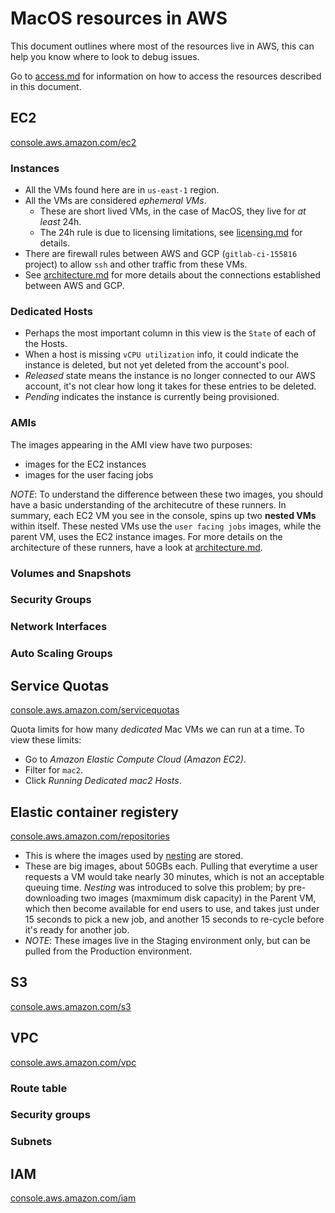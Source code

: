 # MacOS resources in AWS

This document outlines where most of the resources live in AWS, this can help you know where to look to debug issues.

Go to [access.md](./access.md) for information on how to access the resources described in this document.

## EC2

[console.aws.amazon.com/ec2](https://us-east-1.console.aws.amazon.com/ec2/home?region=us-east-1)

### Instances

- All the VMs found here are in `us-east-1` region.
- All the VMs are considered _ephemeral VMs_.
  - These are short lived VMs, in the case of MacOS, they live for _at least_ 24h.
  - The 24h rule is due to licensing limitations, see [licensing.md](./licensing.md) for details.
- There are firewall rules between AWS and GCP (`gitlab-ci-155816` project) to allow `ssh` and other traffic from these VMs.
- See [architecture.md](./architecture.md) for more details about the connections established between AWS and GCP.

### Dedicated Hosts

- Perhaps the most important column in this view is the `State` of each of the Hosts.
- When a host is missing `vCPU utilization` info, it could indicate the instance is deleted, but not yet deleted from the account's pool.
- _Released_ state means the instance is no longer connected to our AWS account, it's not clear how long it takes for these entries to be deleted.
- _Pending_ indicates the instance is currently being provisioned.

### AMIs

The images appearing in the AMI view have two purposes:

- images for the EC2 instances
- images for the user facing jobs

*NOTE*: To understand the difference between these two images, you should have a basic understanding of the architecutre of these runners.
In summary, each EC2 VM you see in the console, spins up two **nested VMs** within itself.
These nested VMs use the `user facing jobs` images, while the parent VM, uses the EC2 instance images.
For more details on the architecture of these runners, have a look at [architecture.md](./architecture.md).

### Volumes and Snapshots

### Security Groups

### Network Interfaces

### Auto Scaling Groups

## Service Quotas

[console.aws.amazon.com/servicequotas](https://us-east-1.console.aws.amazon.com/servicequotas/home?region=us-east-1#)

Quota limits for how many _dedicated_ Mac VMs we can run at a time. To view these limits:

- Go to _Amazon Elastic Compute Cloud (Amazon EC2)_.
- Filter for `mac2`.
- Click _Running Dedicated mac2 Hosts_.

## Elastic container registery

[console.aws.amazon.com/repositories](https://us-east-1.console.aws.amazon.com/ecr/repositories?region=us-east-1)

- This is where the images used by [nesting](./architecture.md#nesting) are stored.
- These are big images, about 50GBs each. Pulling that everytime a user requests a VM would take nearly 30 minutes, which is not an acceptable queuing time. _Nesting_ was introduced to solve this problem; by pre-downloading two images (maxmimum disk capacity) in the Parent VM, which then become available for end users to use, and takes just under 15 seconds to pick a new job, and another 15 seconds to re-cycle before it's ready for another job.
- *NOTE*: These images live in the Staging environment only, but can be pulled from the Production environment.

## S3

[console.aws.amazon.com/s3](https://s3.console.aws.amazon.com/s3/home?region=us-east-1)

## VPC

[console.aws.amazon.com/vpc](https://us-east-1.console.aws.amazon.com/vpcconsole/home?region=us-east-1#Home:)

### Route table

### Security groups

### Subnets

## IAM

[console.aws.amazon.com/iam](https://us-east-1.console.aws.amazon.com/iamv2/home?region=us-east-1#/home)
